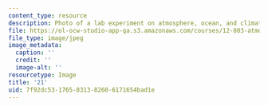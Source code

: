 ```yaml
---
content_type: resource
description: Photo of a lab experiment on atmosphere, ocean, and climate dynamics.
file: https://ol-ocw-studio-app-qa.s3.amazonaws.com/courses/12-003-atmosphere-ocean-and-climate-dynamics-fall-2008/7f92dc531765831382606171654bad1e_21.jpg
file_type: image/jpeg
image_metadata:
  caption: ''
  credit: ''
  image-alt: ''
resourcetype: Image
title: '21'
uid: 7f92dc53-1765-8313-8260-6171654bad1e
---
```


